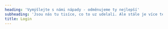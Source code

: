 ```yaml
---
heading: 'Vymýšlejte s námi nápady - odměnujeme ty nejlepší'
subheading: 'Jsou nás tu tisíce, co to uz udelali. Ale stále je více tech, kterí vase nápady potrebují.'
title: Login
---
```


